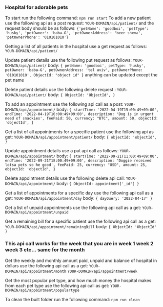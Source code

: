 ### Hospital for adorable pets

To start run the following command: `npm run start`
To add a new patient use the following api as a post request: `YOUR-DOMAIN/api/patient/` and the request body should be as follows:
`{'petName': 'goodboi', 'petType': 'husky', 'petOwner': 'baba-G', 'petOwnerAddress': 'beer sheva', 'petOwnerPhone': '010101010'}`

Getting a list of all patients in the hospital use a get request as follows: `YOUR-DOMAIN/api/patient/`

Update patient details use the following put request as follows: `YOUR-DOMAIN/api/patient/` body: `{ petName: 'goodboi', petType: 'husky', petOwner: 'baba-G', petOwnerAddress: 'tel aviv', petOwnerPhone: '010101010', ObjectId: "object id" }` anything can be updated except the pet name

Delete patient details use the following delete request : `YOUR-DOMAIN/api/patient/` body: `{ ObjectId: 'ObjectId', }`

To add an appointment use the following api call as a post: `YOUR-DOMAIN/api/appointment/` body: `{ startTime: '2022-04-19T15:00:49+09:00', endTime: '2022-04-19T16:00:49+09:00', description: 'Dog is in urgent need of snackies', feePaid: 50, currency: "BTC", amount: 50, objectId: 'objectId', }`

Get a list of all appointments for a specific patient use the following api as get: `YOUR-DOMAIN/api/appointment/patient/` body: `{ objectId: 'objectId', }`

Update appointment details use a put api call as follows: `YOUR-DOMAIN/api/appointment/` body: `{ startTime: '2022-09-21T11:00:49+09:00', endTime: '2022-09-21T18:00:49+09:00', description: 'Doggie received lotsa pets so he good', feePaid: 25, currency: "USD", amount: 25, objectId: 'objectId', }`

Delete appointment details use the following delete api call: `YOUR-DOMAIN/api/appointment/` body: `{ ObjectId: appointment['_id'] }`

Get a list of appointments for a specific day use the following api call as a get: `YOUR-DOMAIN/api/appointment/day` body: `{ dayQuery: '2022-04-17' }`

Get a list of unpaid appointments use the following api call as a get: `YOUR-DOMAIN/api/appointment/unpaid`

Get a remaining bill for a specific patient use the following api call as a get: `YOUR-DOMAIN/api/appointment/remainingBill` body: `{ ObjectId: 'ObjectId' }`

### This api call works for the week that you are in week 1 week 2 week 3 etc... same for the month

Get the weekly and monthly amount paid, unpaid and balance of hospital in dollars use the following api call as a get: `YOUR-DOMAIN/api/appointment/month` `YOUR-DOMAIN/api/appointment/week`

Get the most popular pet type, and how much money the hospital makes from each pet type use the following api call as get: `YOUR-DOMAIN/api/appointment/populartype`

To clean the built folder run the following command: `npm run clean`
